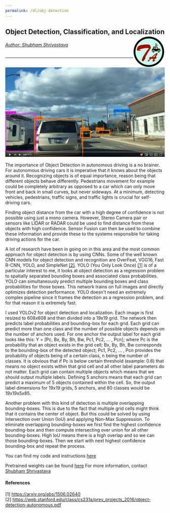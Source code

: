 ```yaml
---
permalink: /dl/obj-detection
---
```


## Object Detection, Classification, and Localization <a href="../../index.html"><img style="float: right;" src="/img/logo_circle.png" height="100" width="100">

###### Author: *[Shubham Shrivastava](http://www.towardsautonomy.com/#shubham)*   

---

[![Object Detection](/docs/dl/img/obj_detection/thumbnail.png)](https://youtu.be/GwxhcyTnxoE "Object Detection")

The importance of Object Detection in autonomous driving is a no brainer. For autonomous driving cars it is imperative that it knows about the objects around it. Recognizing objects is of equal importance, reason being that different objects behave differently. Pedestrians movement for example could be  completely arbitrary as opposed to a car which can only move front and back in small curves, but never sideways. At a minimum, detecting vehicles, pedestrians, traffic signs, and traffic lights is crucial for self-driving cars. 

Finding object distance from the car with a high degree of confidence is not possible using just a mono camera. However, Stereo Camera pair or sensors like LIDAR or RADAR could be used to find distance from these objects with high confidence. Sensor Fusion can then be used to combine these information and provide these to the systems responsible for taking driving actions for the car.

A lot of research have been in going on in this area and the most common approach for object detection is by using CNNs. Some of the well known CNN models for object detection and recognition are OverFeat, VGG16, Fast R-CNN, YOLO, and SimpleNet [[2]](#references). YOLO (You Only Look Once) [[1]](#references) is of a particular interest to me, it looks at object detection as a regression problem to spatially separated bounding boxes and associated class probabilities. YOLO can simultaneously predict multiple bounding boxes and class probabilities for those boxes. This network trains on full images and directly optimizes detection performance. YOLO doesn't need an extremely complex pipeline since it frames the detection as a regression problem, and for that reason it is extremely fast.

I used YOLOv2 for object detection and localization. Each image is first resized to 608x608 and then divided into a 19x19 grid. The network then predicts label probabilities and bounding-box for each grid. Each grid can predict more than one class and the number of possible objects depends on the number of anchors used. For one anchor the output label for each grid looks like this: Y = [Pc, Bx, By, Bh, Bw, Pc1, Pc2, ... , Pcn]; where Pc is the probability that an object exists in the grid cell; Bx, By, Bh, Bw corresponds to the bounding-box of the detected object; Pc1, Pc2, ... , Pcn provides the probability of objects being of a certain class, n being the number of classes. It is obvious that if Pc is below certain threshold (example: 0.6) that means no object exists within that grid cell and all other label parameters do not matter. Each grid can contain multiple objects which means that we should output multiple labels. Defining 5 anchors means that each grid can predict a maximum of 5 objects contained within the cell. So, the output label dimensions for 19x19 grids, 5 anchors, and 80 classes would be 19x19x5x85.

Another problem with this kind of detection is multiple overlapping bounding-boxes. This is due to the fact that multiple grid cells might think that it contains the center of object. But this could be solved by using Intersection over Union (IoU) and applying Non-Max Suppression. To eliminate overlapping bounding-boxes we first find the highest confidence bounding-box and then compute intersecting over union for all other bounding-boxes. High IoU means there is a high overlap and so we can those bounding-boxes. Then we start with next highest confidence bounding-box and repeat the process.

You can find my code and instructions [here](https://github.com/towardsautonomy/towardsautonomy.github.io/tree/master/projects/yolo_v2)

Pretrained weights can be found [here](https://drive.google.com/open?id=1akSwgUkqavf7upvB9WigNLhkQIFt_3je)
For more information, contact [Shubham Shrivastava](http://www.towardsautonomy.com/#shubham)

#### References

[1] https://arxiv.org/abs/1506.02640  
[2] https://web.stanford.edu/class/cs231a/prev_projects_2016/object-detection-autonomous.pdf